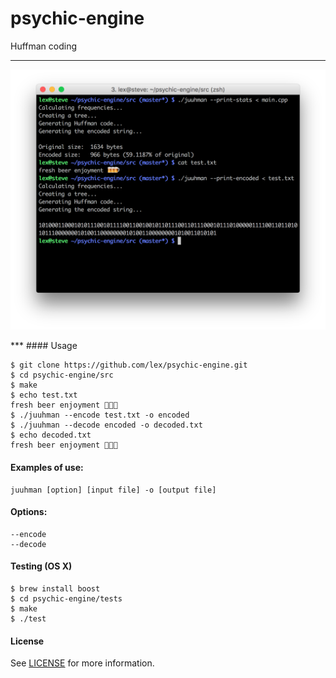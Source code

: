 # psychic-engine

Huffman coding
***
<p align="center">
<img src="/doc/screenshot.png">
</p>
***
#### Usage

```shell
$ git clone https://github.com/lex/psychic-engine.git
$ cd psychic-engine/src
$ make
$ echo test.txt
fresh beer enjoyment 🍺🍺🍺
$ ./juuhman --encode test.txt -o encoded
$ ./juuhman --decode encoded -o decoded.txt
$ echo decoded.txt
fresh beer enjoyment 🍺🍺🍺
```

#### Examples of use:
	juuhman [option] [input file] -o [output file] 

#### Options:
	--encode
	--decode

#### Testing (OS X)

```shell
$ brew install boost
$ cd psychic-engine/tests
$ make
$ ./test
```

#### License

See [LICENSE](https://raw.githubusercontent.com/lex/psychic-engine/master/LICENSE "LICENSE") for more information.
